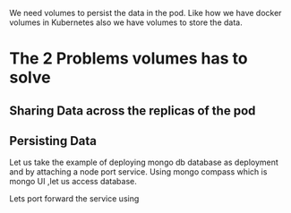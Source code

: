 We need volumes to persist the data in the pod. Like how we have docker volumes in Kubernetes also we have volumes to store the data.

# The 2 Problems volumes has to solve

## Sharing Data across the replicas of the pod

## Persisting Data

Let us take the example of deploying mongo db database as deployment and by attaching a node port service. Using mongo compass which is mongo UI ,let us access database.

Lets port forward the service using
